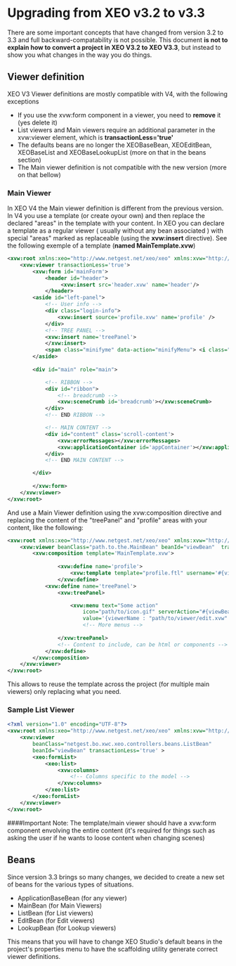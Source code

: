 # Upgrading from XEO v3.2 to v3.3

There are some important concepts that have changed from version 3.2 to 3.3 and full backward-compatability is not possible. This document **is not to explain how to convert a project in XEO V3.2 to XEO V3.3**, but instead to show you what changes in the way you do things.

## Viewer definition
XEO V3 Viewer definitions are mostly compatible with V4, with the following exceptions

- If you use the xvw:form component in a viewer, you need to **remove** it (yes delete it)
- List viewers and Main viewers require an additional parameter in the xvw:viewer element, which is **transactionLess='true'**
- The defaults beans are no longer the XEOBaseBean, XEOEditBean, XEOBaseList and XEOBaseLookupList (more on that in the beans section)
- The Main viewer definition is not compatible with the new version (more on that bellow)

### Main Viewer

In XEO V4 the Main viewer definition is different from the previous version. In V4 you use a template (or create oyour own) and then replace the declared "areas" in the template with your content. In XEO you can declare a template as a regular viewer ( usually without any bean associated ) with special "areas" marked as replaceable (using the **xvw:insert** directive). See the following exemple of a template (**named MainTemplate.xvw**)

```xml
<xvw:root xmlns:xeo="http://www.netgest.net/xeo/xeo" xmlns:xvw="http://www.netgest.net/xeo/xvw">
    <xvw:viewer transactionLess='true'>
        <xvw:form id='mainForm'>
        	<header id="header">
				 <xvw:insert src='header.xvw' name='header'/>
			</header>
		<aside id="left-panel">
			<!-- User info -->
			<div class="login-info">
				<xvw:insert source='profile.xvw' name='profile' />
			</div>
            <!-- TREE PANEL -->
			<xvw:insert name='treePanel'>
			</xvw:insert>	
			<span class="minifyme" data-action="minifyMenu"> <i class="fa fa-arrow-circle-left hit"></i> </span>
		</aside>
		
		<div id="main" role="main">

			<!-- RIBBON -->
			<div id="ribbon">
				<!-- breadcrumb -->
				<xvw:sceneCrumb id='breadcrumb'></xvw:sceneCrumb>
			</div>
			<!-- END RIBBON -->

			<!-- MAIN CONTENT -->
			<div id="content" class='scroll-content'>
				<xvw:errorMessages></xvw:errorMessages>
				<xvw:applicationContainer id='appContainer'></xvw:applicationContainer> 
			</div>
			<!-- END MAIN CONTENT -->

		</div>
		
		</xvw:form>
    </xvw:viewer>
</xvw:root>

```
And use a Main Viewer definition using the xvw:composition directive and replacing the content of the "treePanel" and "profile" areas with your content, like the following:

```xml
<xvw:root xmlns:xeo="http://www.netgest.net/xeo/xeo" xmlns:xvw="http://www.netgest.net/xeo/xvw">
	<xvw:viewer beanClass="path.to.the.MainBean" beanId="viewBean"	transactionLess='true'>
		<xvw:composition template='MainTemplate.xvw'>
        
				<xvw:define name='profile'>
					<xvw:template template="profile.ftl" username='#{viewBean.loggedUser}' profiles='#{viewBean.profiles}'></xvw:template>
				</xvw:define>
			<xvw:define name='treePanel'>
				<xvw:treePanel>

					<xvw:menu text="Some action" 
						icon="path/to/icon.gif" serverAction="#{viewBean.createObject}"
						value='{viewerName : "path/to/viewer/edit.xvw" , objectName : "SOME_OBJECT"}'></xvw:menu>
                        <!-- More menus -->
                        
				</xvw:treePanel>
				<!-- Content to include, can be html or components -->
			</xvw:define>
		</xvw:composition>
	</xvw:viewer>
</xvw:root>

```
This allows to reuse the template across the project (for multiple main viewers) only replacing what you need.

### Sample List Viewer

```xml
<?xml version="1.0" encoding="UTF-8"?>
<xvw:root xmlns:xeo="http://www.netgest.net/xeo/xeo" xmlns:xvw="http://www.netgest.net/xeo/xvw">
    <xvw:viewer
        beanClass="netgest.bo.xwc.xeo.controllers.beans.ListBean"
        beanId="viewBean" transactionLess='true' >
        <xeo:formList>
            <xeo:list>
                <xvw:columns>
                    <!-- Columns specific to the model -->
                </xvw:columns>
            </xeo:list>
        </xeo:formList>
    </xvw:viewer>
</xvw:root>

```

####Important Note:
The template/main viewer should have a xvw:form component envolving the entire content (it's required for things such as asking the user if he wants to loose content when changing scenes)

## Beans

Since version 3.3 brings so many changes, we decided to create a new set of beans for the various types of situations.

- ApplicationBaseBean (for any viewer)
- MainBean (for Main Viewers)
- ListBean (for List viewers)
- EditBean (for Edit viewers)
- LookupBean (for Lookup viewers)

This means that you will have to change XEO Studio's default beans in the project's properties menu to have the scaffolding utility generate correct viewer definitions.